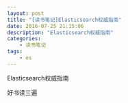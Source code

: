 ```yaml
---
layout: post
title: "[读书笔记]Elasticsearch权威指南"
date: 2016-07-25 21:15:06 
description: "Elasticsearch权威指南"
categories: 
    - 读书笔记
tags:
    - es
---
```


Elasticsearch权威指南

好书读三遍

<!--more-->


